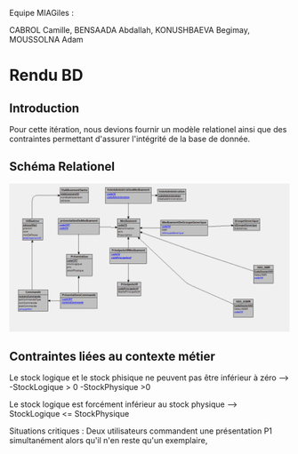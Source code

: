 Equipe MIAGiles :

CABROL Camille, BENSAADA Abdallah, KONUSHBAEVA Begimay, MOUSSOLNA Adam

# Rendu BD



## Introduction

Pour cette itération, nous devions fournir un modèle relationel ainsi que des contraintes permettant d'assurer l'intégrité de la base de donnée.

## Schéma Relationel

![img_1.png](img_1.png)

## Contraintes liées au contexte métier

Le stock logique et le stock phisique ne peuvent pas être inférieur à zéro
--> 
-StockLogique > 0
-StockPhysique >0

Le stock logique est forcément inférieur au stock physique 
--> 
StockLogique <= StockPhysique

Situations critiques :
Deux utilisateurs commandent une présentation P1 simultanément alors qu'il n'en reste qu'un exemplaire, 